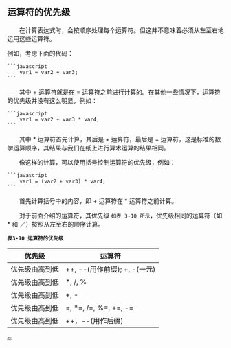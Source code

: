 ## 运算符的优先级

&emsp;&emsp;在计算表达式时，会按顺序处理每个运算符。但这并不意味着必须从左至右地运用这些运算符。

例如，考虑下面的代码：

    ```javascript
        var1 = var2 + var3;
    ```
&emsp;&emsp;其中 + 运算符就是在 = 运算符之前进行计算的。在其他一些情况下，运算符的优先级并没有这么明显，例如：

    ```javascript
        var1 = var2 + var3 * var4;
    ```
&emsp;&emsp;其中 * 运算符首先计算，其后是 + 运算符，最后是 = 运算符，这是标准的数学运算顺序，其结果与我们在纸上进行算术运算的结果相同。

&emsp;&emsp;像这样的计算，可以使用括号控制运算符的优先级，例如：

    ```javascript
        var1 = (var2 + var3) * var4;
    ```
&emsp;&emsp;首先计算括号中的内容，即 + 运算符在 * 运算符之前计算。

&emsp;&emsp;对于前面介绍的运算符，其优先级 `如表 3-10 所示`，优先级相同的运算符（如 * 和 ／）按照从左至右的顺序计算。

**`表3-10 运算符的优先级`**

| 优先级 | 运算符 |
|-|-|
|优先级由高到低| ++, --(用作前缀); +, -(一元) |
|优先级由高到低| *, /, % |
|优先级由高到低| +, - |
|优先级由高到低| =, *=, /=, %=, +=, -= |
|优先级由高到低| ++，--(用作后缀) |









🔚